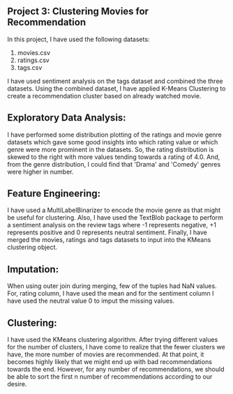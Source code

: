 Project 3: Clustering Movies for Recommendation
--------------------------------------------------------

In this project, I have used the following datasets:
1. movies.csv
2. ratings.csv
3. tags.csv

I have used sentiment analysis on the tags dataset and combined the three datasets. Using the combined dataset, I have applied K-Means Clustering to create a recommendation cluster based on already watched movie.

Exploratory Data Analysis:
-------------------------------

I have performed some distribution plotting of the ratings and movie genre datasets which gave some good insights into which rating value or which genre were more prominent in the datasets. So, the rating distribution is skewed to the right with more values tending towards a rating of 4.0. And, from the genre distribution, I could find that 'Drama' and 'Comedy' genres were higher in number.

Feature Engineering:
-------------------------

I have used a MultiLabelBinarizer to encode the movie genre as that might be useful for clustering. Also, I have used the TextBlob package to perform a sentiment analysis on the review tags where -1 represents negative, +1 represents positive and 0 represents neutral sentiment. Finally, I have merged the movies, ratings and tags datasets to input into the KMeans clustering object.

Imputation:
-----------------

When using outer join during merging, few of the tuples had NaN values. For, rating column, I have used the mean and for the sentiment column I have used the neutral value 0 to imput the missing values.

Clustering:
-------------

I have used the KMeans clustering algorithm. After trying different values for the number of clusters, I have come to realize that the fewer clusters we have, the more number of movies are recommended. At that point, it becomes highly likely that we might end up with bad recommendations towards the end. However, for any number of recommendations, we should be able to sort the first n number of recommendations according to our desire.